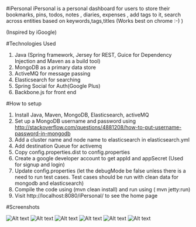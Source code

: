 #iPersonal
iPersonal is a personal dashboard for users to store their bookmarks, pins, todos, notes , diaries, expenses , add tags to it, search across entities based on keywords,tags,titles (Works best on chrome :-) )

(Inspired by iGoogle)

#Technologies Used

1. Java (Spring framework, Jersey for REST, Guice for Dependency Injection and Maven as a build tool)
2. MongoDB as a primary data store
3. ActiveMQ for message passing
4. Elasticsearch for searching
5. Spring Social for Auth(Google Plus)
6. Backbone.js for front end

#How to setup

1. Install Java, Maven, MongoDB, Elasticsearch, activeMQ
2. Set up a MongoDB username and password using http://stackoverflow.com/questions/4881208/how-to-put-username-password-in-mongodb
3. Add a cluster name and node name to elasticsearch in elasticsearch.yml
4. Add destination Queue for activemq
5. Copy config.properties.dist to config.properties
6. Create a google developer account to get appId and appSecret (Used for signup and login)
7. Update config.properties (let the debugMode be false unless there is a need to run test cases. Test cases should be run with clean data for mongodb and elasticsearch)
8.  Compile the code using (mvn clean install) and run using ( mvn jetty:run)
9.  Visit http://localhost:8080/iPersonal/ to see the home page

#Screenshots

![Alt text](https://github.com/sudan/iPersonal/blob/master/screenshots/one.png "Signup Screen")
![Alt text](https://github.com/sudan/iPersonal/blob/master/screenshots/two.png "Dashboard Screen")
![Alt text](https://github.com/sudan/iPersonal/blob/master/screenshots/three.png "Todo Add Screen")
![Alt text](https://github.com/sudan/iPersonal/blob/master/screenshots/four.png "Bookmark Add Screen")
![Alt text](https://github.com/sudan/iPersonal/blob/master/screenshots/five.png "Advanced Search Screen")
![Alt text](https://github.com/sudan/iPersonal/blob/master/screenshots/six.png "Advanced Search Screen")

